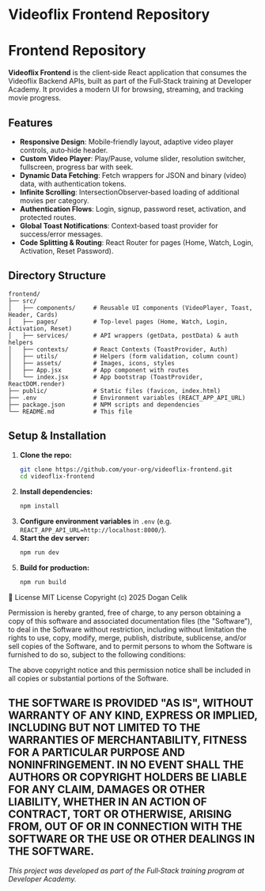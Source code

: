 # Videoflix Frontend Repository

# Frontend Repository

**Videoflix Frontend** is the client‑side React application that consumes the Videoflix Backend APIs, built as part of the Full‑Stack training at Developer Academy. It provides a modern UI for browsing, streaming, and tracking movie progress.

## Features

- **Responsive Design**: Mobile‑friendly layout, adaptive video player controls, auto‑hide header.
- **Custom Video Player**: Play/Pause, volume slider, resolution switcher, fullscreen, progress bar with seek.
- **Dynamic Data Fetching**: Fetch wrappers for JSON and binary (video) data, with authentication tokens.
- **Infinite Scrolling**: IntersectionObserver‑based loading of additional movies per category.
- **Authentication Flows**: Login, signup, password reset, activation, and protected routes.
- **Global Toast Notifications**: Context‑based toast provider for success/error messages.
- **Code Splitting & Routing**: React Router for pages (Home, Watch, Login, Activation, Reset Password).

## Directory Structure

```
frontend/
├── src/
│   ├── components/     # Reusable UI components (VideoPlayer, Toast, Header, Cards)
│   ├── pages/          # Top‑level pages (Home, Watch, Login, Activation, Reset)
│   ├── services/       # API wrappers (getData, postData) & auth helpers
│   ├── contexts/       # React Contexts (ToastProvider, Auth)
│   ├── utils/          # Helpers (form validation, column count)
│   ├── assets/         # Images, icons, styles
│   ├── App.jsx         # App component with routes
│   └── index.jsx       # App bootstrap (ToastProvider, ReactDOM.render)
├── public/             # Static files (favicon, index.html)
├── .env                # Environment variables (REACT_APP_API_URL)
├── package.json        # NPM scripts and dependencies
└── README.md           # This file
```

## Setup & Installation

1. **Clone the repo:**
   ```bash
   git clone https://github.com/your-org/videoflix-frontend.git
   cd videoflix-frontend
   ```
2. **Install dependencies:**
   ```bash
   npm install
   ```
3. **Configure environment variables** in `.env` (e.g. `REACT_APP_API_URL=http://localhost:8000/`).
4. **Start the dev server:**
   ```bash
   npm run dev
   ```
5. **Build for production:**
   ```bash
   npm run build
   ```


📄 License
MIT License
Copyright (c) 2025 Dogan Celik

Permission is hereby granted, free of charge, to any person obtaining a copy
of this software and associated documentation files (the "Software"), to deal
in the Software without restriction, including without limitation the rights
to use, copy, modify, merge, publish, distribute, sublicense, and/or sell
copies of the Software, and to permit persons to whom the Software is
furnished to do so, subject to the following conditions:

The above copyright notice and this permission notice shall be included in
all copies or substantial portions of the Software.

THE SOFTWARE IS PROVIDED "AS IS", WITHOUT WARRANTY OF ANY KIND, EXPRESS OR
IMPLIED, INCLUDING BUT NOT LIMITED TO THE WARRANTIES OF MERCHANTABILITY,
FITNESS FOR A PARTICULAR PURPOSE AND NONINFRINGEMENT. IN NO EVENT SHALL THE
AUTHORS OR COPYRIGHT HOLDERS BE LIABLE FOR ANY CLAIM, DAMAGES OR OTHER
LIABILITY, WHETHER IN AN ACTION OF CONTRACT, TORT OR OTHERWISE, ARISING FROM,
OUT OF OR IN CONNECTION WITH THE SOFTWARE OR THE USE OR OTHER DEALINGS IN
THE SOFTWARE.
---

*This project was developed as part of the Full‑Stack training program at Developer Academy.*

